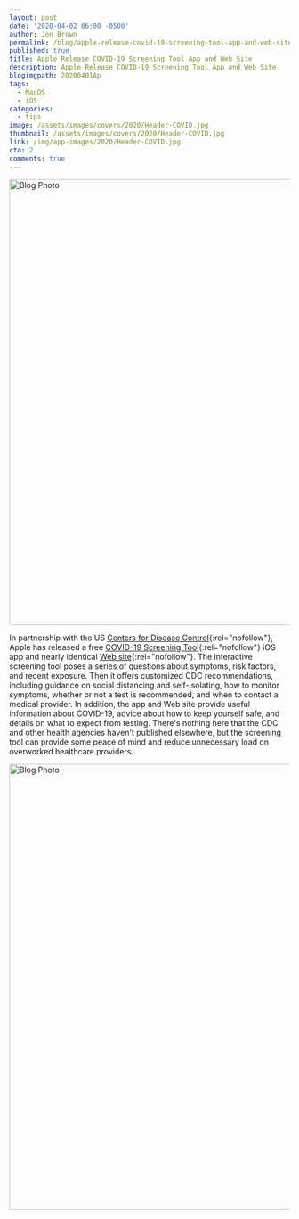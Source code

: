 ```yaml
---
layout: post
date: '2020-04-02 06:00 -0500'
author: Jon Brown
permalink: /blog/apple-release-covid-19-screening-tool-app-and-web-site/
published: true
title: Apple Release COVID-19 Screening Tool App and Web Site
description: Apple Release COVID-19 Screening Tool App and Web Site 
blogimgpath: 20200401Ap
tags:
  - MacOS
  - iOS
categories:
  - tips
image: /assets/images/covers/2020/Header-COVID.jpg
thumbnail: /assets/images/covers/2020/Header-COVID.jpg
link: /img/app-images/2020/Header-COVID.jpg
cta: 2
comments: true
---
```

<img alt="Blog Photo" src="{{ site.site_cdn }}/assets/images/blog/2020/20200401Ap/Apple-COVID-19-app-photo.jpg" class="img-fluid rounded m-2" width="800" />

In partnership with the US [Centers for Disease
Control](https://www.cdc.gov/coronavirus/2019-ncov/index.html){:rel="nofollow"},
Apple has released a free [COVID-19 Screening
Tool](https://apps.apple.com/us/app/id1504132184){:rel="nofollow"} iOS app and
nearly identical [Web site](https://www.apple.com/covid19/){:rel="nofollow"}. The
interactive screening tool poses a series of questions about symptoms,
risk factors, and recent exposure. Then it offers customized CDC
recommendations, including guidance on social distancing and
self-isolating, how to monitor symptoms, whether or not a test is
recommended, and when to contact a medical provider. In addition, the
app and Web site provide useful information about COVID-19, advice about
how to keep yourself safe, and details on what to expect from testing.
There's nothing here that the CDC and other health agencies haven't
published elsewhere, but the screening tool can provide some peace of
mind and reduce unnecessary load on overworked healthcare providers.

<img alt="Blog Photo" src="{{ site.site_cdn }}/assets/images/blog/2020/20200401Ap/Apple-COVID-19-Screening-Tool.jpg" class="img-fluid rounded m-2" width="800" />